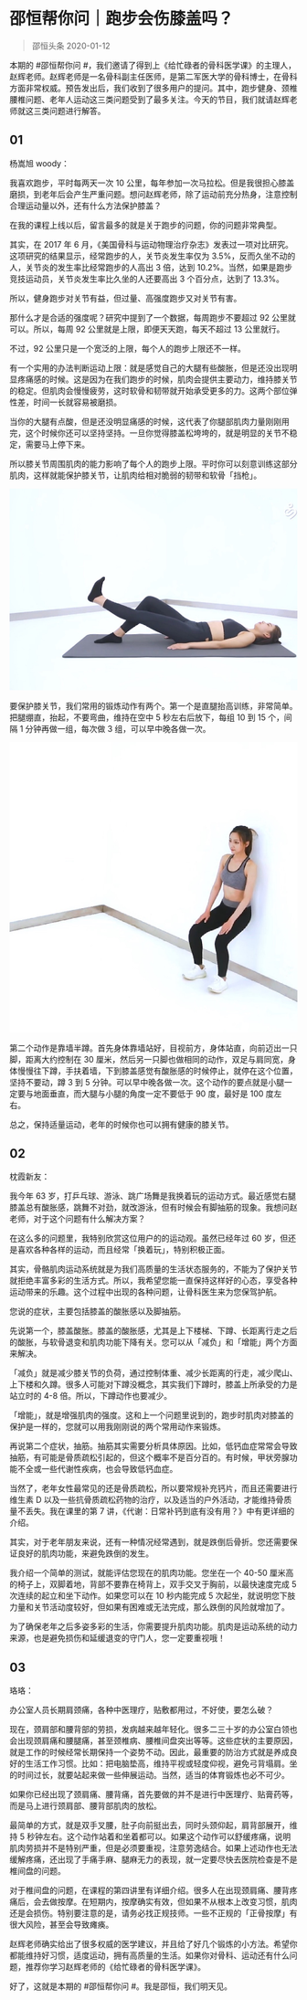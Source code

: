 # 邵恒帮你问｜跑步会伤膝盖吗？
> 邵恒头条
2020-01-12

本期的 #邵恒帮你问 #，我们邀请了得到上《给忙碌者的骨科医学课》的主理人，赵辉老师。赵辉老师是一名骨科副主任医师，是第二军医大学的骨科博士，在骨科方面非常权威。预告发出后，我们收到了很多用户的提问。其中，跑步健身、颈椎腰椎问题、老年人运动这三类问题受到了最多关注。今天的节目，我们就请赵辉老师就这三类问题进行解答。

## 01

杨嵩旭 woody：

我喜欢跑步，平时每两天一次 10 公里，每年参加一次马拉松。但是我很担心膝盖磨损，到老年后会产生严重问题。想问赵辉老师，除了运动前充分热身，注意控制合理运动量以外，还有什么方法保护膝盖？

在我的课程上线以后，留言最多的就是关于跑步的问题，你的问题非常典型。

其实，在 2017 年 6 月，《美国骨科与运动物理治疗杂志》发表过一项对比研究。这项研究的结果显示，经常跑步的人，关节炎发生率仅为 3.5%，反而久坐不动的人，关节炎的发生率比经常跑步的人高出 3 倍，达到 10.2%。当然，如果是跑步竞技运动员，关节炎发生率比久坐的人还要高出 3 个百分点，达到了 13.3%。

所以，健身跑步对关节有益，但过量、高强度跑步又对关节有害。

那什么才是合适的强度呢？研究中提到了一个数据，每周跑步不要超过 92 公里就可以。所以，每周 92 公里就是上限，即便天天跑，每天不超过 13 公里就行。

不过，92 公里只是一个宽泛的上限，每个人的跑步上限还不一样。

有一个实用的办法判断运动上限：就是感觉自己的大腿有些酸胀，但是还没出现明显疼痛感的时候。这是因为在我们跑步的时候，肌肉会提供主要动力，维持膝关节的稳定。但肌肉会慢慢疲劳，这时软骨和韧带就开始承受更多的力。这两个部位弹性差，时间一长就容易被磨损。

当你的大腿有点酸，但是还没明显痛感的时候，这代表了你腿部肌肉力量刚刚用完，这个时候你还可以坚持坚持。一旦你觉得膝盖松垮垮的，就是明显的关节不稳定，需要马上停下来。

所以膝关节周围肌肉的能力影响了每个人的跑步上限。平时你可以刻意训练这部分肌肉，这样就能保护膝关节，让肌肉给相对脆弱的韧带和软骨「挡枪」。

![](./res/2020001.jpeg)

要保护膝关节，我们常用的锻炼动作有两个。第一个是直腿抬高训练，非常简单。把腿绷直，抬起，不要弯曲，维持在空中 5 秒左右后放下，每组 10 到 15 个，间隔 1 分钟再做一组，每次做 3 组，可以早中晚各做一次。

![](./res/2020002.jpeg)

第二个动作是靠墙半蹲。首先身体靠墙站好，目视前方，身体站直，向前迈出一只脚，距离大约控制在 30 厘米，然后另一只脚也做相同的动作，双足与肩同宽，身体慢慢往下蹲，手扶着墙，下到膝盖感觉有酸胀感的时候停止，就停在这个位置，坚持不要动，蹲 3 到 5 分钟。可以早中晚各做一次。这个动作的要点就是小腿一定要与地面垂直，而大腿与小腿的角度一定不要低于 90 度，最好是 100 度左右。

总之，保持适量运动，老年的时候你也可以拥有健康的膝关节。

## 02

枕霞新友：

我今年 63 岁，打乒乓球、游泳、跳广场舞是我换着玩的运动方式。最近感觉右腿膝盖总有酸胀感，跳舞不对劲，就改游泳，但有时候会有脚抽筋的现象。我想问赵老师，对于这个问题有什么解决方案？

在这么多的问题里，我特别欣赏这位用户的的运动观。虽然已经年过 60 岁，但还是喜欢各种各样的运动，而且经常「换着玩」，特别积极正面。

其实，骨骼肌肉运动系统就是为我们高质量的生活状态服务的，不能为了保护关节就拒绝丰富多彩的生活方式。所以，我希望您能一直保持这样好的心态，享受各种运动带来的乐趣。这个过程中出现的各种问题，让骨科医生来为您保驾护航。

您说的症状，主要包括膝盖的酸胀感以及脚抽筋。

先说第一个，膝盖酸胀。膝盖的酸胀感，尤其是上下楼梯、下蹲、长距离行走之后的酸胀，与软骨退变和肌肉功能下降有关。您可以从「减负」和「增能」两个方面来解决。

「减负」就是减少膝关节的负荷，通过控制体重、减少长距离的行走，减少爬山、上下楼和久蹲。很多人可能对下蹲没概念，其实我们下蹲时，膝盖上所承受的力是站立时的 4-8 倍。所以，下蹲动作也要减少。

「增能」，就是增强肌肉的强度。这和上一个问题里说到的，跑步时肌肉对膝盖的保护是一样的，您就可以用我刚刚说的两个常用动作来锻炼。

再说第二个症状，抽筋。抽筋其实需要分析具体原因。比如，低钙血症常常会导致抽筋，有可能是骨质疏松引起的，但这个概率不是百分百的。有时候，甲状旁腺功能不全或一些代谢性疾病，也会导致低钙血症。

当然了，老年女性最常见的还是骨质疏松，所以要常规补充钙片，而且还需要进行维生素 D 以及一些抗骨质疏松药物的治疗，以及适当的户外活动，才能维持骨质量不丢失。我在课里的第 7 讲，《代谢：日常补钙到底有没有用？》中有更详细的介绍。

其实，对于老年朋友来说，还有一种情况经常遇到，就是跌倒后骨折。您还需要保证良好的肌肉功能，来避免跌倒的发生。

我介绍一个简单的测试，就能评估您现在的肌肉功能。您坐在一个 40-50 厘米高的椅子上，双脚着地，背部不要靠在椅背上，双手交叉于胸前，以最快速度完成 5 次连续的起立和坐下动作。如果您可以在 10 秒内能完成 5 次起坐，就说明您下肢力量和关节活动度较好，但如果有困难或无法完成，那么跌倒的风险就增加了。

为了确保老年之后多姿多彩的生活，你需要提升肌肉功能。肌肉是运动系统的动力来源，也是避免损伤和延缓退变的守门人，您一定要重视哦！

## 03

珞珞：

办公室人员长期肩颈痛，各种中医理疗，贴敷都用过，不好使，要怎么破？

现在，颈肩部和腰背部的劳损，发病越来越年轻化。很多二三十岁的办公室白领也会出现颈肩痛和腰腿痛，甚至颈椎病、腰椎间盘突出等等。这些症状的主要原因，就是工作的时候经常长期保持一个姿势不动。因此，最重要的防治方式就是养成良好的生活工作习惯。比如：把电脑垫高，维持平视或轻度仰视，避免弓背塌肩。坐的时间过长，就要站起来做一些伸展运动。当然，适当的体育锻炼也必不可少。

如果你已经出现了颈肩痛、腰背痛，首先要做的并不是进行中医理疗、贴膏药等，而是马上进行颈肩部、腰背部肌肉的放松。

最简单的方式，就是双手叉腰，肚子向前挺出去，同时头颈仰起，肩背部展开，维持 5 秒钟左右。这个动作站着和坐着都可以。如果这个动作可以舒缓疼痛，说明肌肉劳损并不是特别严重，但是必须要重视，注意劳逸结合。如果上述动作也无法缓解疼痛，还出现了手痛手麻、腿麻无力的表现，就一定要尽快去医院检查是不是椎间盘的问题。

对于椎间盘的问题，在课程的第四讲里有详细介绍。很多人在出现颈肩痛、腰背疼痛后，会去做按摩。在短期内，按摩确实有效，但如果不从根本上改变习惯，肌肉还是会损伤。特别要注意的是，请务必找正规技师。一些不正规的「正骨按摩」有很大风险，甚至会导致瘫痪。

赵辉老师确实给出了很多权威的医学建议，并且给了好几个锻炼的小方法。希望你都能维持好习惯，适度运动，拥有高质量的生活。如果你对骨科、运动还有什么问题，推荐你学习赵辉老师的《给忙碌者的骨科医学课》。

好了，这就是本期的 #邵恒帮你问 #。我是邵恒，我们明天见。

